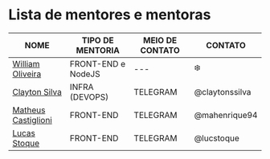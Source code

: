 # Lista de mentores e mentoras

| NOME | TIPO DE MENTORIA | MEIO DE CONTATO | CONTATO
| --- | --- | --- | --- |
| [William Oliveira](https://twitter.com/w_oliveiras) | FRONT-END e NodeJS | --- | :snowflake: |
| [Clayton Silva](https://github.com/claytonsilva) | INFRA (DEVOPS) | TELEGRAM | @claytonssilva |
| [Matheus Castiglioni](https://github.com/mahenrique94) | FRONT-END | TELEGRAM | @mahenrique94 |
| [Lucas Stoque](https://github.com/stoque) | FRONT-END | TELEGRAM | @lucstoque |